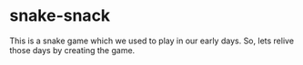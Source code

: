 # snake-snack
This is a snake game which we used to play in our early days. So, lets relive those days by creating the game.
